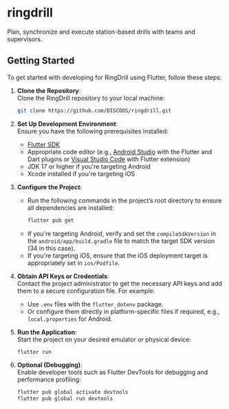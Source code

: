 # ringdrill

Plan, synchronize and execute station-based drills with teams and supervisors.

## Getting Started
To get started with developing for RingDrill using Flutter, follow these steps:

1. **Clone the Repository**:  
   Clone the RingDrill repository to your local machine:
   ```bash
   git clone https://github.com/DISCOOS/ringdrill.git
   ```

2. **Set Up Development Environment**:  
   Ensure you have the following prerequisites installed:
    - [Flutter SDK](https://flutter.dev/docs/get-started/install)
    - Appropriate code editor (e.g., [Android Studio](https://developer.android.com/studio) with the Flutter and Dart plugins or [Visual Studio Code](https://code.visualstudio.com/) with Flutter extension)
    - JDK 17 or higher if you're targeting Android
    - Xcode installed if you're targeting iOS

3. **Configure the Project**:
    - Run the following commands in the project’s root directory to ensure all dependencies are installed:
      ```bash
      flutter pub get
      ```
    - If you're targeting Android, verify and set the `compileSdkVersion` in the `android/app/build.gradle` file to match the target SDK version (34 in this case).
    - If you're targeting iOS, ensure that the iOS deployment target is appropriately set in `ios/Podfile`.

4. **Obtain API Keys or Credentials**:  
   Contact the project administrator to get the necessary API keys and add them to a secure configuration file. For example:
    - Use `.env` files with the `flutter_dotenv` package.
    - Or configure them directly in platform-specific files if required, e.g., `local.properties` for Android.

5. **Run the Application**:  
   Start the project on your desired emulator or physical device:
   ```bash
   flutter run
   ```

6. **Optional (Debugging)**:  
   Enable developer tools such as Flutter DevTools for debugging and performance profiling:
   ```bash
   flutter pub global activate devtools
   flutter pub global run devtools
   ```